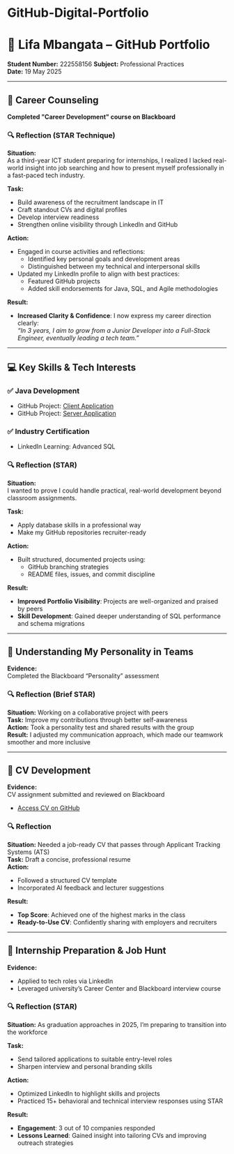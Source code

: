 # GitHub-Digital-Portfolio

# 📌 Lifa Mbangata – GitHub Portfolio

**Student Number:** 222558156 
**Subject:** Professional Practices  
**Date:** 19 May 2025  

---

## 🎯 Career Counseling

**Completed "Career Development" course on Blackboard**

### 🔍 Reflection (STAR Technique)

**Situation:**  
As a third-year ICT student preparing for internships, I realized I lacked real-world insight into job searching and how to present myself professionally in a fast-paced tech industry.

**Task:**  
- Build awareness of the recruitment landscape in IT  
- Craft standout CVs and digital profiles 
- Develop interview readiness  
- Strengthen online visibility through LinkedIn and GitHub  

**Action:**  
- Engaged in course activities and reflections:  
  - Identified key personal goals and development areas  
  - Distinguished between my technical and interpersonal skills  
- Updated my LinkedIn profile to align with best practices:  
  - Featured GitHub projects  
  - Added skill endorsements for Java, SQL, and Agile methodologies  

**Result:**  
- **Increased Clarity & Confidence**: I now express my career direction clearly:  
  _“In 3 years, I aim to grow from a Junior Developer into a Full-Stack Engineer, eventually leading a tech team.”_

---

## 💻 Key Skills & Tech Interests

### ✅ Java Development  
- GitHub Project: [Client Application](https://github.com/Lifa-Mbangata/Client-Application.git)
- GitHub Project: [Server Application](https://github.com/Lifa-Mbangata/Server-Application.git)


### ✅ Industry Certification  
- LinkedIn Learning: Advanced SQL

### 🔍 Reflection (STAR)

**Situation:**  
I wanted to prove I could handle practical, real-world development beyond classroom assignments.


**Task:**  
- Apply database skills in a professional way  
- Make my GitHub repositories recruiter-ready  

**Action:**  
- Built structured, documented projects using:  
  - GitHub branching strategies  
  - README files, issues, and commit discipline 

**Result:**  
- **Improved Portfolio Visibility**: Projects are well-organized and praised by peers  
- **Skill Development**: Gained deeper understanding of SQL performance and schema migrations

---

## 🧠 Understanding My Personality in Teams

**Evidence:**  
Completed the Blackboard “Personality” assessment

### 🔍 Reflection (Brief STAR)

**Situation:** Working on a collaborative project with peers  
**Task:** Improve my contributions through better self-awareness  
**Action:** Took a personality test and shared results with the group  
**Result:** I adjusted my communication approach, which made our teamwork smoother and more inclusive  

---

## 📄 CV Development

**Evidence:**  
CV assignment submitted and reviewed on Blackboard  
- [Access CV on GitHub](https://github.com/Lifa-Mbangata/GitHub-Digital-Portfolio)



### 🔍 Reflection

**Situation:** Needed a job-ready CV that passes through Applicant Tracking Systems (ATS)  
**Task:** Draft a concise, professional resume  
**Action:**  
- Followed a structured CV template  
- Incorporated AI feedback and lecturer suggestions  

**Result:**  
- **Top Score**: Achieved one of the highest marks in the class  
- **Ready-to-Use CV**: Confidently sharing with employers and recruiters  

---

## 💼 Internship Preparation & Job Hunt

**Evidence:**  
- Applied to tech roles via LinkedIn  
- Leveraged university’s Career Center and Blackboard interview course  

### 🔍 Reflection (STAR)

**Situation:** As graduation approaches in 2025, I’m preparing to transition into the workforce  

**Task:**  
- Send tailored applications to suitable entry-level roles  
- Sharpen interview and personal branding skills  

**Action:**  
- Optimized LinkedIn to highlight skills and projects  
- Practiced 15+ behavioral and technical interview responses using STAR  

**Result:**  
- **Engagement**: 3 out of 10 companies responded  
- **Lessons Learned**: Gained insight into tailoring CVs and improving outreach strategies  
